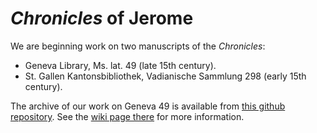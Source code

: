 # *Chronicles* of Jerome #

We are beginning work on two manuscripts of the *Chronicles*:

- Geneva Library, Ms. lat. 49 (late 15th century).
- St. Gallen Kantonsbibliothek, Vadianische Sammlung 298 (early 15th century). 


The archive of our work on Geneva 49 is available from [this github repository][1].  See the [wiki page there][2] for more information.



[1]: https://github.com/neelsmith/gen49

[2]: https://github.com/neelsmith/gen49/wiki
